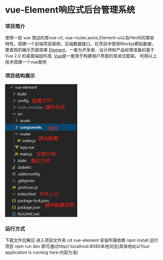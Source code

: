 # vue-Element响应式后台管理系统

###  项目简介
使用一些 vue 周边的库vue-cli, vue-router,axios,Element-ui以及Html5的某些特性，搭建一个前端项目案例，后端数据接口，在项目中使用Mockjs模拟数据，更直观的展示页面效果
[Element](https://element.eleme.io/#/zh-CN "Element")，一套为开发者、设计师和产品经理准备的基于 Vue 2.0 的桌面端组件库;
[Vue](https://cn.vuejs.org/v2/guide/ "Vue")是一套用于构建用户界面的渐进式框架。
利用以上技术搭建一个vue案例

###  项目结构展示
![项目结构图](https://github.com/zhangmhui/vue-Element/blob/master/vue-element/static/githubImg/discribe.png "项目结构图")
###  运行方式

下载文件后解压
进入项目文件夹
cd vue-element
安装所需依赖
npm install
运行项目
npm run dev
即可通过http//:localhost:8080本地浏览(具体地址以Your application is running here:内容为准)